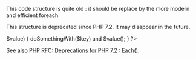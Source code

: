 This code structure is quite old : it should be replace by the more modern and efficient foreach.

This structure is deprecated since PHP 7.2. It may disappear in the future.

<?php

    while(list($key, $value) = each($array)) {
        doSomethingWith($key) and $value();
    }

    foreach($array as $key => $value) {
        doSomethingWith($key) and $value();
    }
?> 

See also [PHP RFC: Deprecations for PHP 7.2 : Each()](https://wiki.php.net/rfc/deprecations_php_7_2#each).
